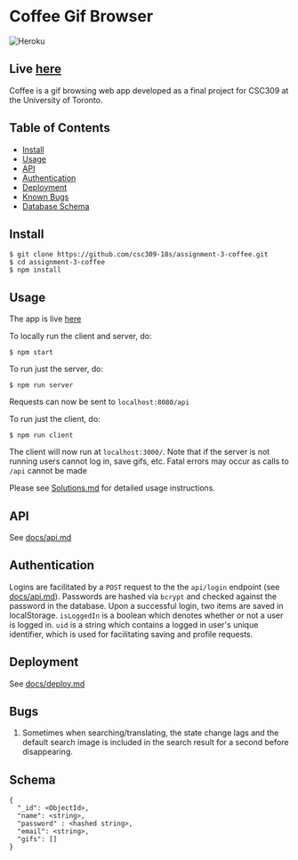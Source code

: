 # Coffee Gif Browser

![Heroku](http://heroku-badge.herokuapp.com/?app=mysterious-crag-44463&style=flat&svg=1&root=index.html)

## Live [here](https://mysterious-crag-44463.herokuapp.com/#/)

Coffee is a gif browsing web app developed as a final project for CSC309 at the University of Toronto. 

## Table of Contents
- [Install](#install)
- [Usage](#usage)
- [API](#api)
- [Authentication](#authentication)
- [Deployment](#deployment)
- [Known Bugs](#bugs)
- [Database Schema](#schema)

## Install

```
$ git clone https://github.com/csc309-18s/assignment-3-coffee.git
$ cd assignment-3-coffee
$ npm install
```

## Usage

The app is live [here](https://mysterious-crag-44463.herokuapp.com/#/)

To locally run the client and server, do:
```
$ npm start
```

To run just the server, do:

```
$ npm run server
```
Requests can now be sent to `localhost:8080/api`

To run just the client, do:
```
$ npm run client
```
The client will now run at `localhost:3000/`. Note that if the server is not running
users cannot log in, save gifs, etc. Fatal errors may occur as calls to `/api` cannot be made

Please see [Solutions.md](/Solutions.md) for detailed usage instructions.

## API

See [docs/api.md](/docs/api.md)

## Authentication

Logins are facilitated by a `POST` request to the the `api/login` endpoint (see [docs/api.md](/docs/api.md)).
Passwords are hashed via `bcrypt` and checked against the password in the database.
Upon a successful login, two items are saved in localStorage. `isLoggedIn` is a boolean
which denotes whether or not a user is logged in. `uid` is a string which contains a logged in user's
unique identifier, which is used for facilitating saving and profile requests.

## Deployment

See [docs/deploy.md](/docs/deploy.md)


## Bugs

1. Sometimes when searching/translating, the state change lags and the default search image
is included in the search result for a second before disappearing.

## Schema

```
{
  "_id": <ObjectId>,
  "name": <string>,
  "password" : <hashed string>,
  "email": <string>,
  "gifs": []
}
```
